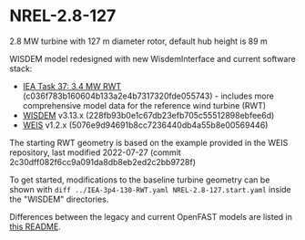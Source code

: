 # NREL-2.8-127
2.8 MW turbine with 127 m diameter rotor, default hub height is 89 m

WISDEM model redesigned with new WisdemInterface and current software stack:

* [IEA Task 37: 3.4 MW RWT](https://github.com/IEAWindTask37/IEA-3.4-130-RWT) (c036f783b160604b133a2e4b7317320fde055743) - includes more comprehensive model data for the reference wind turbine (RWT)
* [WISDEM](https://github.com/WISDEM/WISDEM) v3.13.x (228fb93b0e1c67db23efb705c55512898ebfee6d)
* [WEIS](https://github.com/WISDEM/WEIS) v1.2.x (5076e9d94691b8cc7236440db4a55b8e00569446)

The starting RWT geometry is based on the example provided in the WEIS repository, last modified 2022-07-27 (commit 2c30dff082f6cc9a091da8db8eb2ed2c2bb9728f)

To get started, modifications to the baseline turbine geometry can be shown with
`diff ../IEA-3p4-130-RWT.yaml NREL-2.8-127.start.yaml` inside the "WISDEM" directories.

Differences between the legacy and current OpenFAST models are listed in
[this README](legacy_model_comparison/prev_model_updated_for_OpenFASTv3.5/README.diff).
